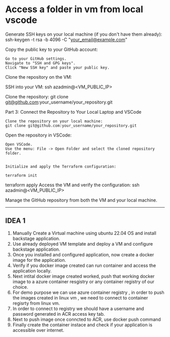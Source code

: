 # Access a folder in vm from local vscode

Generate SSH keys on your local machine (if you don't have them already):
ssh-keygen -t rsa -b 4096 -C "<your_email@example.com>"

Copy the public key to your GitHub account:

    Go to your GitHub settings.
    Navigate to "SSH and GPG keys".
    Click "New SSH key" and paste your public key.

Clone the repository on the VM:

SSH into your VM:
ssh azadmin@<VM_PUBLIC_IP>

Clone the repository:
git clone <git@github.com>:your_username/your_repository.git

Part 3: Connect the Repository to Your Local Laptop and VSCode

    Clone the repository on your local machine:
    git clone git@github.com:your_username/your_repository.git
Open the repository in VSCode:

    Open VSCode.
    Use the menu: File -> Open Folder and select the cloned repository folder.


    Initialize and apply the Terraform configuration:

    terraform init
terraform apply
Access the VM and verify the configuration:
ssh azadmin@<VM_PUBLIC_IP>

Manage the GitHub repository from both the VM and your local machine.

---------------------------------

## IDEA 1

1. Manually Create a Virtual machine using ubuntu 22.04 OS and install backstage application.
2. Use already deployed VM template and deploy a VM and configure backstage application.
3. Once you installed and configured application, now create a docker image for the application.
4. Verify if you docker image created can run container and access the application locally.
5. Next intital docker image created worked, push that working docker image to a azure container resgistry or any container registry of our choice.
6. For demo purpose we can use azure container registry , in order to push the images created in linux vm , we need to connect to container regisrty from linux vm.
7. In order to connect to registry we should have a username and password generated in ACR access key tab.
8. Next to push image once conncted to ACR, use docker push command
9. Finally create the container instace and check if your application is accessible over internet.